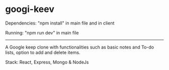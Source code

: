 # googi-keev

Dependencies: "npm install" in main file and in client

Running: "npm run dev" in main file

---

A Google keep clone with functionalities such as basic notes and To-do lists, option to add and delete items.

Stack: React, Express, Mongo & NodeJs
